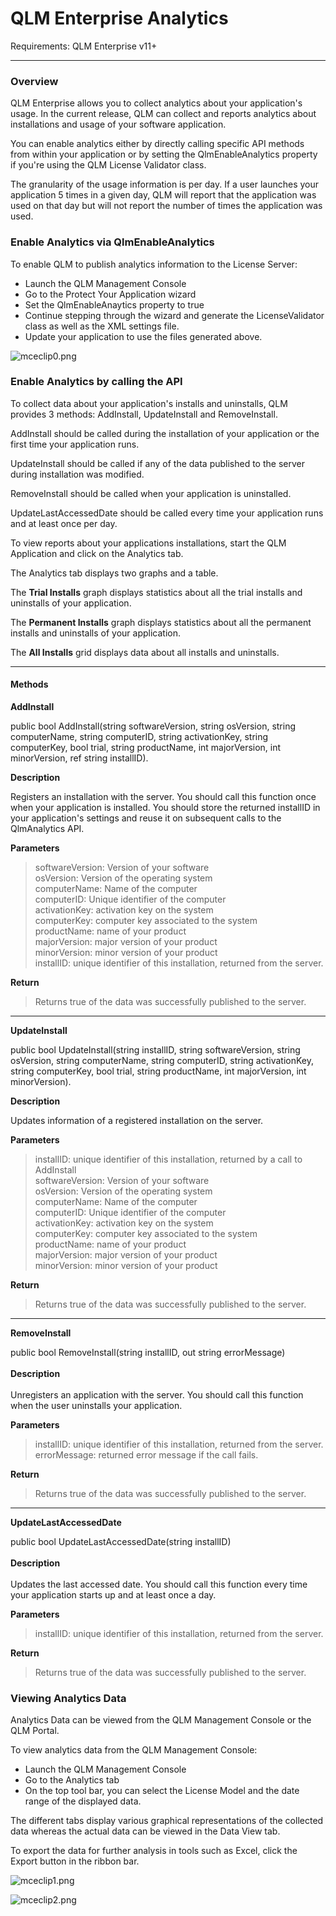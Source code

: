 # QLM Enterprise Analytics

Requirements: QLM Enterprise v11+

***

### Overview

QLM Enterprise allows you to collect analytics about your application's usage. In the current release, QLM can collect and reports analytics about installations and usage of your software application.&#x20;

You can enable analytics either by directly calling specific API methods from within your application or by setting the QlmEnableAnalytics property if you're using the QLM License Validator class.

The granularity of the usage information is per day. If a user launches your application 5 times in a given day, QLM will report that the application was used on that day but will not report the number of times the application was used.

&#x20;

### Enable Analytics via QlmEnableAnalytics&#x20;

To enable QLM to publish analytics information to the License Server:

* Launch the QLM Management Console
* Go to the Protect Your Application wizard&#x20;
* Set the QlmEnableAnaytics property to true
* Continue stepping through the wizard and generate the LicenseValidator class as well as the XML settings file.
* Update your application to use the files generated above.

&#x20;

![mceclip0.png](https://support.soraco.co/hc/article\_attachments/4408212034196)

### Enable Analytics by calling the API

To collect data about your application's installs and uninstalls, QLM provides 3 methods: AddInstall, UpdateInstall and RemoveInstall.

AddInstall should be called during the installation of your application or the first time your application runs.

UpdateInstall should be called if any of the data published to the server during installation was modified.

RemoveInstall should be called when your application is uninstalled.

UpdateLastAccessedDate should be called every time your application runs and at least once per day.

To view reports about your applications installations, start the QLM Application and click on the Analytics tab.

The Analytics tab displays two graphs and a table.

The **Trial Installs** graph displays statistics about all the trial installs and uninstalls of your application.

The **Permanent Installs** graph displays statistics about all the permanent installs and uninstalls of your application.

The **All Installs** grid displays data about all installs and uninstalls.

***

#### Methods

**AddInstall**

public bool AddInstall(string softwareVersion, string osVersion, string computerName, string computerID, string activationKey, string computerKey, bool trial, string productName, int majorVersion, int minorVersion, ref string installID).

**Description**

Registers an installation with the server. You should call this function once when your application is installed. You should store the returned installID in your application's settings and reuse it on subsequent calls to the QlmAnalytics API.

**Parameters**

> softwareVersion: Version of your software\
> osVersion: Version of the operating system\
> computerName: Name of the computer\
> computerID: Unique identifier of the computer\
> activationKey: activation key on the system\
> computerKey: computer key associated to the system\
> productName: name of your product\
> majorVersion: major version of your product\
> minorVersion: minor version of your product\
> installID: unique identifier of this installation, returned from the server.\
> &#x20;

**Return**

> Returns true of the data was successfully published to the server.

&#x20;

***

**UpdateInstall**

public bool UpdateInstall(string installID, string softwareVersion, string osVersion, string computerName, string computerID, string activationKey, string computerKey, bool trial, string productName, int majorVersion, int minorVersion).

**Description**

Updates information of a registered installation on the server.

**Parameters**

> installID: unique identifier of this installation, returned by a call to AddInstall\
> softwareVersion: Version of your software\
> osVersion: Version of the operating system\
> computerName: Name of the computer\
> computerID: Unique identifier of the computer\
> activationKey: activation key on the system\
> computerKey: computer key associated to the system\
> productName: name of your product\
> majorVersion: major version of your product\
> minorVersion: minor version of your product\
> &#x20;

**Return**

> Returns true of the data was successfully published to the server.

***

**RemoveInstall**

public bool RemoveInstall(string installID, out string errorMessage)\
\
**Description**\
\
Unregisters an application with the server. You should call this function when the user uninstalls your application.

**Parameters**

> installID: unique identifier of this installation, returned from the server.\
> errorMessage: returned error message if the call fails.\
> &#x20;

**Return**

> Returns true of the data was successfully published to the server.

***

**UpdateLastAccessedDate**

public bool UpdateLastAccessedDate(string installID)\
\
**Description**\
\
Updates the last accessed date. You should call this function every time your application starts up and at least once a day.

**Parameters**

> installID: unique identifier of this installation, returned from the server.

**Return**

> Returns true of the data was successfully published to the server.

### &#x20;

### Viewing Analytics Data

Analytics Data can be viewed from the QLM Management Console or the QLM Portal.

To view analytics data from the QLM Management Console:

* Launch the QLM Management Console
* Go to the Analytics tab
* On the top tool bar, you can select the License Model and the date range of the displayed data.

The different tabs display various graphical representations of the collected data whereas the actual data can be viewed in the Data View tab.&#x20;

To export the data for further analysis in tools such as Excel, click the Export button in the ribbon bar.

&#x20;

![mceclip1.png](https://support.soraco.co/hc/article\_attachments/4408217615508)

![mceclip2.png](https://support.soraco.co/hc/article\_attachments/4408212560020)
